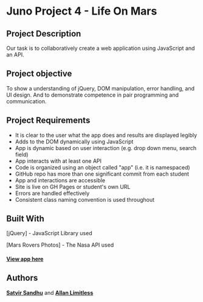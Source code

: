 # Juno Project 4 - Life On Mars 


## Project Description

Our task is to collaboratively create a web application using JavaScript and an API.

## Project objective

To show a understanding of jQuery, DOM manipulation, error handling, and UI design. And to demonstrate competence in pair programming and communication.

## Project Requirements

- It is clear to the user what the app does and results are displayed legibly
- Adds to the DOM dynamically using JavaScript
- App is dynamic based on user interaction (e.g. drop down menu, search field)
- App interacts with at least one API
- Code is organized using an object called "app" (i.e. it is namespaced)
- GitHub repo has more than one significant commit from each student
- App and interactions are accessible
- Site is live on GH Pages or student's own URL
- Errors are handled effectively
- Consistent class naming convention is used throughout

## Built With

[jQuery] - JavaScript Library used

[Mars Rovers Photos] - The Nasa API used

#### [View app here](https://life-on-mars.netlify.app/)  


## Authors

 [**Satvir Sandhu**](https://github.com/satv1r) and [**Allan Limitless**](https://github.com/AllanLimitless)
 
